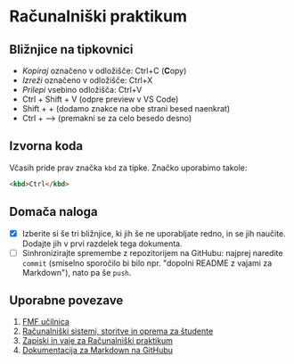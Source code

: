 <!-- glavni naslov -->
# Računalniški praktikum
<!-- To je komentar, ki bo na prikazanem Markdown-u skrit. 
     V tem besedilu so v komentarjih napisana navodila za reševanje. -->

<!-- 2. nivojski razdelek --> 
## Bližnjice na tipkovnici

- *Kopiraj* označeno v odložišče: Ctrl+C (**C**opy)
- *Izreži* označeno v odložišče: Ctrl+X
- *Prilepi* vsebino odložišča: Ctrl+V
- Ctrl + Shift + V (odpre preview v VS Code)
- Shift + + (dodamo znakce na obe strani besed naenkrat)
- Ctrl + --> (premakni se za celo besedo desno)

<!-- 2. nivojski razdelek -->
## Izvorna koda

Včasih pride prav značka `kbd` za tipke. Značko uporabimo takole:

<!-- začetek bloka z izvorno kodo -->
```markdown
<kbd>Ctrl</kbd>
```
<!-- konec bloka z izvorno kodo -->

<!-- 2. nivojski razdelek -->
## Domača naloga

<!-- Spodnji seznam bo pripravil seznam nalog. Na GitHubu bodo lepo vidna potrditvena polja, 
     VSCode pa bo prikazal samo oglate oklepaje. Ko nalogo opravite, si to lahko zabeležite tako,
     da spremenite [ ] v [x]. -->
- [x] Izberite si še tri bližnjice, ki jih še ne uporabljate redno, in se jih naučite. 
      Dodajte jih v prvi razdelek tega dokumenta.
- [ ] Sinhronizirajte spremembe z repozitorijem na GitHubu: najprej naredite `commit` (smiselno sporočilo bi bilo npr. "dopolni README z vajami za Markdown"), nato pa še `push`.

<!-- 2. nivojski razdelek -->
## Uporabne povezave

1. [FMF učilnica](https://ucilnica.fmf.uni-lj.si/) <!-- https://ucilnica.fmf.uni-lj.si/ -->
2. [Računalniški sistemi, storitve in oprema za študente](https://ucilnica.fmf.uni-lj.si/mod/page/view.php?id=51619) <!-- https://ucilnica.fmf.uni-lj.si/mod/page/view.php?id=51619 -->
3. [Zapiski in vaje za Računalniški praktikum](https://racunalniski-praktikum.github.io/) <!-- https://racunalniski-praktikum.github.io/ -->
4. [Dokumentacija za Markdown na GitHubu](https://docs.github.com/en/get-started/writing-on-github/getting-started-with-writing-and-formatting-on-github/basic-writing-and-formatting-syntax) <!-- https://docs.github.com/en/get-started/writing-on-github/getting-started-with-writing-and-formatting-on-github/basic-writing-and-formatting-syntax -->
